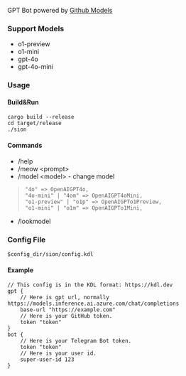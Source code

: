 GPT Bot powered by [Github Models](https://github.com/marketplace/models)

### Support Models
- o1-preview 
- o1-mini
- gpt-4o
- gpt-4o-mini


### Usage
#### Build&Run
```
cargo build --release
cd target/release
./sion
```

#### Commands
- /help
- /meow \<prompt\>
- /model \<model\> - change model

>```
>"4o" => OpenAIGPT4o,
>"4o-mini" | "4om" => OpenAIGPT4oMini,
>"o1-preview" | "o1p" => OpenAIGPTo1Preview,
>"o1-mini" | "o1m" => OpenAIGPTo1Mini,
>```
- /lookmodel

### Config File
`$config_dir/sion/config.kdl`

#### Example
```
// This config is in the KDL format: https://kdl.dev
gpt {
    // Here is gpt url, normally https://models.inference.ai.azure.com/chat/completions
    base-url "https://example.com"
    // Here is your GitHub token.
    token "token"
}
bot {
    // Here is your Telegram Bot token.
    token "token"
    // Here is your user id.
    super-user-id 123
}
```
